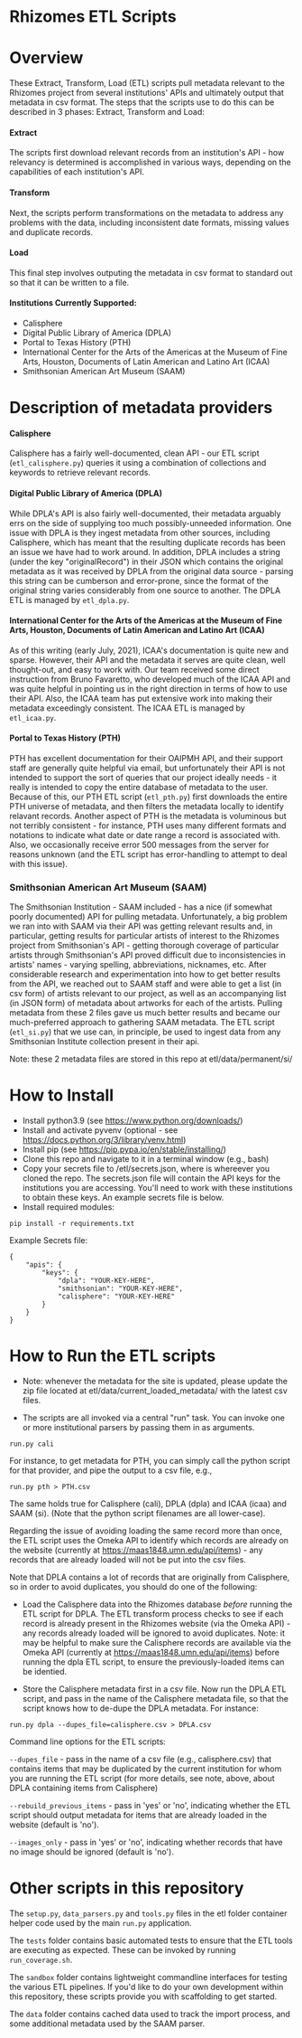 # Rhizomes ETL Scripts 

# Overview 

These Extract, Transform, Load (ETL) scripts pull metadata relevant to the Rhizomes project
from several institutions' APIs and ultimately output that metadata in csv format.
The steps that the scripts use to do this can be described in 3 phases: Extract, Transform and Load:

#### Extract
The scripts first download relevant records from an institution's API - how relevancy is
determined is accomplished in various ways, depending on the capabilities of each institution's API.

#### Transform
Next, the scripts perform transformations on the metadata to address any problems with the
data, including inconsistent date formats, missing values and duplicate records.

#### Load
This final step involves outputing the metadata in csv format to standard out so that it can be written to
a file.

#### Institutions Currently Supported:

- Calisphere
- Digital Public Library of America (DPLA)
- Portal to Texas History (PTH)
- International Center for the Arts of the Americas at the Museum of Fine Arts, Houston, Documents of Latin American and Latino Art (ICAA)
- Smithsonian American Art Museum (SAAM)


# Description of metadata providers

#### Calisphere

Calisphere has a fairly well-documented, clean API - our ETL script (`etl_calisphere.py`) queries it using a combination of collections and keywords to retrieve
relevant records. 

#### Digital Public Library of America (DPLA)

While DPLA's API is also fairly well-documented, their metadata arguably errs on the side of supplying too much possibly-unneeded information.
One issue with DPLA is they ingest metadata from other sources, including Calisphere, which has meant that the resulting duplicate records
has been an issue we have had to work around. In addition, DPLA includes a string (under the key "originalRecord") in their JSON which contains
the original metadata as it was received by DPLA from the original data source - parsing this string can be cumberson and error-prone, since the 
format of the original string varies considerably from one source to another. The DPLA ETL is managed by `etl_dpla.py`.

#### International Center for the Arts of the Americas at the Museum of Fine Arts, Houston, Documents of Latin American and Latino Art (ICAA)

As of this writing (early July, 2021), ICAA's documentation is quite new and sparse. However, their API and the metadata it serves
are quite clean, well thought-out, and easy to work with. Our team received some direct instruction from Bruno Favaretto, who developed
much of the ICAA API and was quite helpful in pointing us in the right direction in terms of how to use their API. Also, the ICAA team
has put extensive work into making their metadata exceedingly consistent. The ICAA ETL is managed by `etl_icaa.py`.

#### Portal to Texas History (PTH)

PTH has excellent documentation for their OAIPMH API, and their support staff are generally quite helpful via email, but unfortunately
their API is not intended to support the sort of queries that our project ideally needs - it really is intended to copy the entire
database of metadata to the user. Because of this, our PTH ETL script (`etl_pth.py`) first downloads the entire PTH universe of metadata, and then
filters the metadata locally to identify relavant records. Another aspect of PTH is the metadata is voluminous but not terribly consistent -
for instance, PTH uses many different formats and notations to indicate what date or date range a record is associated with. Also, we
occasionally receive error 500 messages from the server for reasons unknown (and the ETL script has error-handling to attempt to deal with this issue).

### Smithsonian American Art Museum (SAAM)

The Smithsonian Institution - SAAM included - has a nice (if somewhat poorly documented) API for pulling metadata. Unfortunately, a big
problem we ran into with SAAM via their API was getting relevant results and, in particular, getting results for particular artists of
interest to the Rhizomes project from Smithsonian's API - getting thorough coverage of particular artists through Smithsonian's API proved
difficult due to inconsistencies in artists' names - varying spelling, abbreviations, nicknames, etc.  After considerable research and
experimentation into how to get better results from the API, we reached out to SAAM staff and were able to get a list (in csv form) of
artists relevant to our project, as well as an accompanying list (in JSON form) of metadata about artworks for each of the artists. Pulling
metadata from these 2 files gave us much better results and became our much-preferred approach to gathering SAAM metadata. The ETL script (`etl_si.py`) that we use can, in principle, be used to ingest data from any Smithsonian Institute collection present in their api.

Note: these 2 metadata files are stored in this repo at etl/data/permanent/si/


# How to Install

- Install python3.9 (see https://www.python.org/downloads/)
- Install and activate pyvenv (optional - see https://docs.python.org/3/library/venv.html)
- Install pip (see https://pip.pypa.io/en/stable/installing/)
- Clone this repo and navigate to it in a terminal window (e.g., bash)
- Copy your secrets file to <ROOT>/etl/secrets.json, where <ROOT> is whereever you cloned the repo. The secrets.json file will contain the API keys for the institutions you are accessing. You'll need to work with these institutions to obtain these keys. An example secrets file is below.
- Install required modules:

```
pip install -r requirements.txt
```

Example Secrets file:
  ```
  {
    "apis": {
        "keys": {
            "dpla": "YOUR-KEY-HERE",
            "smithsonian": "YOUR-KEY-HERE",
            "calisphere": "YOUR-KEY-HERE"
        }
    }
}
```
  
# How to Run the ETL scripts

- Note: whenever the metadata for the site is updated, please update the zip file located
at etl/data/current_loaded_metadata/ with the latest csv files.

- The scripts are all invoked via a central "run" task. You can invoke one or more institutional parsers by passing them in as arguments. 

```
run.py cali
```

For instance, to get metadata for PTH, you can simply call the python script for that provider, and pipe the output to a csv file, e.g.,

```
run.py pth > PTH.csv
```

The same holds true for Calisphere (cali), DPLA (dpla) and ICAA (icaa) and SAAM (si). (Note that the python script filenames are all lower-case).

Regarding the issue of avoiding loading the same record more than once, the ETL script uses the Omeka API to identify
which records are already on the website (currently at https://maas1848.umn.edu/api/items) - any records
that are already loaded will not be put into the csv files.

Note that DPLA contains a lot of records that are originally from Calisphere, so in order to avoid duplicates, you should do one of the following:

- Load the Calisphere data into the Rhizomes database *before* running the ETL script for DPLA. The ETL transform
process checks to see if each record is already present in the Rhizomes website (via the Omeka API) -
any records already loaded will be ignored to avoid duplicates. Note: it may be helpful to make sure the Calisphere
records are available via the Omeka API (currently at https://maas1848.umn.edu/api/items) before
running the dpla ETL script, to ensure the previously-loaded items can be identied.

- Store the Calisphere metadata first in a csv file. Now run the DPLA ETL script, and pass in the name of the Calisphere metadata file, so that the script knows how to de-dupe the DPLA metadata. For instance:

```
run.py dpla --dupes_file=calisphere.csv > DPLA.csv
```

Command line options for the ETL scripts:

`--dupes_file` - pass in the name of a csv file (e.g., calisphere.csv) that contains items that may be duplicated by the current institution for whom you are running the ETL script (for more details, see note, above, about DPLA containing items from Calisphere)

`--rebuild_previous_items` - pass in 'yes' or 'no', indicating whether the ETL script should output metadata for items that are already loaded in the website (default is 'no').

`--images_only` - pass in 'yes' or 'no', indicating whether records that have no image should be ignored (default is 'no').

# Other scripts in this repository

The `setup.py`, `data_parsers.py` and `tools.py` files in the etl folder container helper code used by the main `run.py` application. 

The `tests` folder contains basic automated tests to ensure that the ETL tools are executing as expected. These can be invoked by running `run_coverage.sh`. 

The `sandbox` folder contains lightweight commandline interfaces for testing the various ETL pipelines. If you'd like to do your own development within this repository, these scripts provide you with scaffolding to get started.

The `data` folder contains cached data used to track the import process, and some additional metadata used by the SAAM parser.
